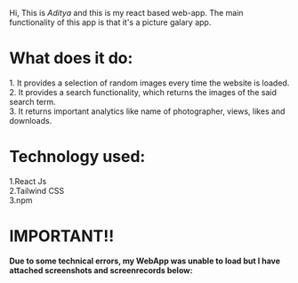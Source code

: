 Hi, This is *Aditya* and this is my react based web-app. The main functionality of this app is that it's a picture galary app.

<h1>What does it do: </h1>
  1. It provides a selection of random images every time the website is loaded.<br>
  2. It provides a search functionality, which returns the images of the said search term.<br>
  3. It returns important analytics like name of photographer, views, likes and downloads.<br>
<h1>Technology used: </h1>
  1.React Js <br>
  2.Tailwind CSS <br>
  3.npm <br>


<h1><b>IMPORTANT!!<b></h1>
  <p>Due to some technical errors, my WebApp was unable to load but I have attached screenshots and screenrecords below: </p>

